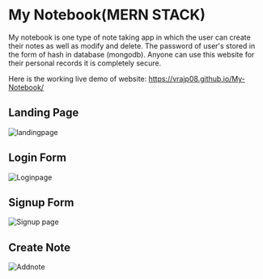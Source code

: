 <h1> My Notebook(MERN STACK) </h1>
My notebook is one type of note taking app in which the user can create their notes as well as modify and delete.
The password of user's stored in the form of hash in database (mongodb).
Anyone can use this website for their personal records it is completely secure.

Here is the working live demo of website: https://vrajp08.github.io/My-Notebook/

<h2>Landing Page</h2>

![landingpage](https://user-images.githubusercontent.com/86962138/185764553-3f50ee3b-95b0-40db-b4b6-23cb35e5f72f.png)

<h2>Login Form</h2>

![Loginpage](https://user-images.githubusercontent.com/86962138/185764575-cce2a10b-a502-4111-8018-02020e591e10.png)

<h2>Signup Form</h2>

![Signup page](https://user-images.githubusercontent.com/86962138/185764593-08c5f9d0-d5e2-4d07-bff2-7eebc7e596a9.png)

<h2>Create Note</h2>

![Addnote](https://user-images.githubusercontent.com/86962138/185764597-6061f147-063c-45d5-9f6c-693a8d32881b.png)

